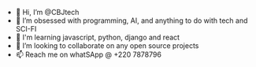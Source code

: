 - 👋 Hi, I’m @CBJtech
- 👀 I’m obsessed with programming, AI, and anything to do with tech and SCI-FI
- 🌱 I'm learning javascript, python, django and react
- 💞️ I’m looking to collaborate on any open source projects
- 📫 Reach me on whatSApp @ +220 7878796

<!---
CBJtech/CBJtech is a ✨ special ✨ repository because its `README.md` (this file) appears on your GitHub profile.
You can click the Preview link to take a look at your changes.
--->
